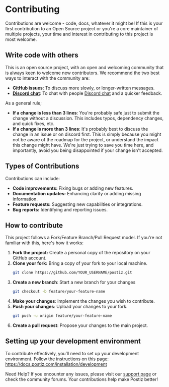 # Contributing

Contributions are welcome - code, docs, whatever it might be! If this is your first contribution to an Open Source project or you're a core maintainer of multiple projects, your time and interest in contributing to this project is most welcome.

## Write code with others

This is an open source project, with an open and welcoming community that is always keen to welcome new contributors. We recommend the two best ways to interact with the community are:

- **GitHub issues**: To discuss more slowly, or longer-written messages.
- **[Discord chat](https://discord.postiz.com)**: To chat with people [Discord chat](https://discord.postiz.com/) and a quicker feedback.

As a general rule;

- **If a change is less than 3 lines**: You're probably safe just to submit the change without a discussion. This includes typos, dependency changes, and quick fixes, etc.
- **If a change is more than 3 lines**: It's probably best to discuss the change in an issue or on discord first. This is simply because you might not be aware of the roadmap for the project, or understand the impact this change might have. We're just trying to save you time here, and importantly, avoid you being disappointed if your change isn't accepted.

## Types of Contributions

Contributions can include:
- **Code improvements:** Fixing bugs or adding new features.
- **Documentation updates:** Enhancing clarity or adding missing information.
- **Feature requests:** Suggesting new capabilities or integrations.
- **Bug reports:** Identifying and reporting issues.

## How to contribute

This project follows a Fork/Feature Branch/Pull Request model. If you're not familiar with this, here's how it works:

1. **Fork the project:** Create a personal copy of the repository on your GitHub account.
2. **Clone your fork:** Bring a copy of your fork to your local machine.
   ```bash
   git clone https://github.com/YOUR_USERNAME/postiz.git
   ```
3. **Create a new branch**: Start a new branch for your changes
   ```bash
   git checkout -b feature/your-feature-name
   ```
6. **Make your changes**: Implement the changes you wish to contribute.
7. **Push your changes**: Upload your changes to your fork.
   ```bash
   git push -u origin feature/your-feature-name
   ```
9. **Create a pull request**: Propose your changes to the main project.


## Setting up your development environment
To contribute effectively, you’ll need to set up your development environment. Follow the instructions on this page: https://docs.postiz.com/installation/development


Need Help?
If you encounter any issues, please visit our [support page](https://docs.postiz.com/support) or check the community forums. Your contributions help make Postiz better!



